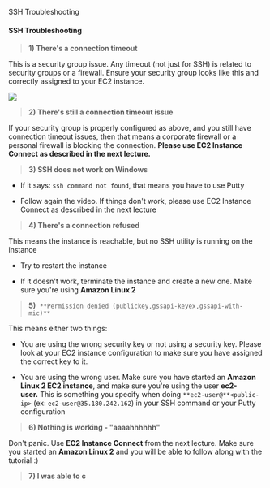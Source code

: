 
SSH Troubleshooting

#### **SSH Troubleshooting**

  

> **1) There's a connection timeout**

This is a security group issue. Any timeout (not just for SSH) is related to security groups or a firewall. Ensure your security group looks like this and correctly assigned to your EC2 instance.

![](https://img-b.udemycdn.com/redactor/raw/2019-10-23_14-53-48-cc1a033599952b0c25e1932ddfe1eb46.png)

> **2) There's still a connection timeout issue**

If your security group is properly configured as above, and you still have connection timeout issues, then that means a corporate firewall or a personal firewall is blocking the connection. **Please use EC2 Instance Connect as described in the next lecture.**

  

> **3) SSH does not work on Windows**

- If it says: `ssh command not found`, that means you have to use Putty
    
- Follow again the video. If things don't work, please use EC2 Instance Connect as described in the next lecture
    

  

> **4) There's a connection refused**

This means the instance is reachable, but no SSH utility is running on the instance

- Try to restart the instance
    
- If it doesn't work, terminate the instance and create a new one. Make sure you're using **Amazon Linux 2**
    

  

> **5)**  `**Permission denied (publickey,gssapi-keyex,gssapi-with-mic)**`

This means either two things:

- You are using the wrong security key or not using a security key. Please look at your EC2 instance configuration to make sure you have assigned the correct key to it.
    
- You are using the wrong user. Make sure you have started an **Amazon Linux 2 EC2 instance**, and make sure you're using the user **ec2-user.** This is something you specify when doing `**ec2-user@**<public-ip>` (ex: `ec2-user@35.180.242.162`) in your SSH command or your Putty configuration
    

  

> **6) Nothing is working - "aaaahhhhhh"**

Don't panic. Use **EC2 Instance Connect** from the next lecture. Make sure you started an **Amazon Linux 2** and you will be able to follow along with the tutorial :)

  

> **7) I was able to c**